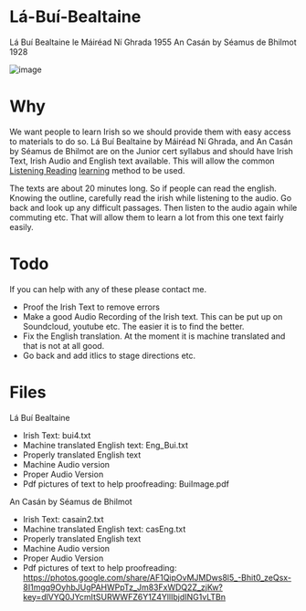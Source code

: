 # Lá-Buí-Bealtaine
Lá Buí Bealtaine le Máiréad Ní Ghrada 1955
An Casán by Séamus de Bhilmot 1928


![image](https://github.com/cavedave/La-Bui-Bealtaine/assets/777764/d2dee292-6531-4921-9d23-8148646f7e6b)

# Why 

We want people to learn Irish so we should provide them with easy access to materials to do so. Lá Buí Bealtaine by Máiréad Ní Ghrada, and An Casán by Séamus de Bhilmot are on the Junior cert syllabus and should have Irish Text, Irish Audio and English text available. This will allow the common [Listening Reading](https://www.jonkenpo.net/method-listening-reading/) [learning](http://how-to-learn-any-language.com/forum/forum_posts.asp?TID=6366) method to be used.

The texts are about 20 minutes long. So if people can read the english. Knowing the outline, carefully read the irish while listening to the audio. Go back and look up any difficult passages. Then listen to the audio again while commuting etc. That will allow them to learn a lot from this one text fairly easily. 

# Todo

If you can help with any of these please contact me.

- Proof the Irish Text to remove errors
- Make a good Audio Recording of the Irish text. This can be put up on Soundcloud, youtube etc. The easier it is to find the better.
- Fix the English translation. At the moment it is machine translated and that is not at all good.
- Go back and add itlics to stage directions etc. 

# Files
Lá Buí Bealtaine
- Irish Text:  bui4.txt 
- Machine translated English text:  Eng_Bui.txt
- Properly translated English text
- Machine Audio version
- Proper Audio Version
- Pdf pictures of text to help proofreading: BuiImage.pdf

An Casán by Séamus de Bhilmot
- Irish Text:  casain2.txt 
- Machine translated English text:  casEng.txt
- Properly translated English text
- Machine Audio version
- Proper Audio Version
- Pdf pictures of text to help proofreading: https://photos.google.com/share/AF1QipOvMJMDws8l5_-Bhit0_zeQsx-8I1mgq9OyhbJUgPAHWPpTz_Jm83FxWDQ2Z_zjKw?key=dlVYQ0JYcmItSURWWFZ6Y1Z4YllIbjdING1vLTBn
